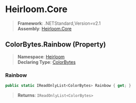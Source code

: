 # Heirloom.Core

> **Framework**: .NETStandard,Version=v2.1  
> **Assembly**: [Heirloom.Core][0]

## ColorBytes.Rainbow (Property)

> **Namespace**: [Heirloom][0]  
> **Declaring Type**: [ColorBytes][1]

### Rainbow

```cs
public static IReadOnlyList<ColorBytes> Rainbow { get; }
```

> **Returns**: `IReadOnlyList<ColorBytes>`

[0]: ../../../Heirloom.Core.md
[1]: ../ColorBytes.md
